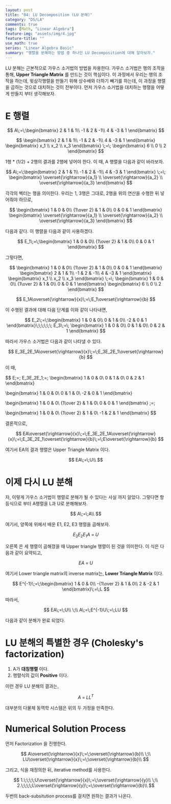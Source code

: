 ```yaml
---
layout: post
title: "04: LU Decomposition (LU 분해)"
category: "DS/LA"
comments: true
tags: [Math, "Linear Algebra"]
feature-img: "assets/img/4.jpg"
feature-title: ""
use_math: true
series: "Linear Algebra Basic"
summary: "행렬을 분해하는 방법 중 하나인 LU Decomposition에 대해 알아보자."
---
```


LU 분해는 근본적으로 가우스 소거법의 방법을 차용한다. 가우스 소거법은 행의 조작을 통해, **Upper Triangle Matrix** 를 만드는 것이 핵심이다. 이 과정에서 우리는 행의 조작을 하는데, 윗삼각행렬을 만들기 위해 상수배와 더하기 빼기를 하는데, 이 과정을 행렬을 곱하는 것으로 대치하는 것이 전부이다. 먼저 가우스 소거법을 대치하는 행렬을 어떻게 만들지 부터 생각해보자.

# E 행렬

$$
A\;=\;\begin{bmatrix}
2 & 1 & 1\\
-1 & 2 & -1\\
4 & -3 & 1
\end{bmatrix}
$$

$$
\begin{bmatrix}
2 & 1 & 1\\
-1 & 2 & -1\\
4 & -3 & 1
\end{bmatrix}
\begin{bmatrix}
x_1 \\
x_2 \\
x_3
\end{bmatrix}
\;=\;
\begin{bmatrix}
6 \\
0 \\
2
\end{bmatrix}
$$

1행 \* (1/2) + 2행의 결과를 2행에 넣어야 한다. 이 때, A 행렬을 다음과 같이 바라보자.

$$
A\;=\;\begin{bmatrix}
2 & 1 & 1\\
-1 & 2 & -1\\
4 & -3 & 1
\end{bmatrix}
\;=\;
\begin{bmatrix}
\overset{\rightarrow}{a_1} \\
\overset{\rightarrow}{a_2} \\
\overset{\rightarrow}{a_3}
\end{bmatrix}
$$

각각의 벡터는 행을 의미한다. 우리는 1, 3행은 그대로, 2행을 위의 연산을 수행한 뒤 넣어줘야 하므로,

$$
\begin{bmatrix}
1 & 0 & 0\\
{1\over 2} & 1 & 0\\
0 & 0 & 1
\end{bmatrix}
\begin{bmatrix}
\overset{\rightarrow}{a_1} \\
\overset{\rightarrow}{a_2} \\
\overset{\rightarrow}{a_3}
\end{bmatrix}
$$

다음과 같다. 이 행렬을 다음과 같이 사용하겠다.

$$
E_1\;=\;\begin{bmatrix}
1 & 0 & 0\\
{1\over 2} & 1 & 0\\
0 & 0 & 1
\end{bmatrix}
$$

그렇다면,

$$
\begin{bmatrix}
1 & 0 & 0\\
{1\over 2} & 1 & 0\\
0 & 0 & 1
\end{bmatrix}
\begin{bmatrix}
2 & 1 & 1\\
-1 & 2 & -1\\
4 & -3 & 1
\end{bmatrix}
\begin{bmatrix}
x_1 \\
x_2 \\
x_3
\end{bmatrix}
\;=\;
\begin{bmatrix}
1 & 0 & 0\\
{1\over 2} & 1 & 0\\
0 & 0 & 1
\end{bmatrix}
\begin{bmatrix}
6 \\
0 \\
2
\end{bmatrix}
$$

$$
E_1A\overset{\rightarrow}{x}\;=\;E_1\overset{\rightarrow}{b}
$$

이 수행된 결과에 대해 다음 단계를 이와 같이 나타내면,

$$
E_2\;=\;\begin{bmatrix}
1 & 0 & 0\\
0 & 1 & 0\\
-2 & 0 & 1
\end{bmatrix}\;\;\;\;\;\;
E_3\;=\;
\begin{bmatrix}
1 & 0 & 0\\
0 & 1 & 0\\
0 & 2 & 1
\end{bmatrix}
$$

따라서 가우스 소거법은 다음과 같이 나타낼 수 있다.

$$
E_3E_2E_1A\overset{\rightarrow}{x}\;=\;E_3E_2E_1\overset{\rightarrow}{b}
$$

이 때,

$$
E\;=\;
E_3E_2E_1\;=\;
\begin{bmatrix}
1 & 0 & 0\\
0 & 1 & 0\\
0 & 2 & 1
\end{bmatrix}

\begin{bmatrix}
1 & 0 & 0\\
0 & 1 & 0\\
-2 & 0 & 1
\end{bmatrix}

\begin{bmatrix}
1 & 0 & 0\\
{1\over 2} & 1 & 0\\
0 & 0 & 1
\end{bmatrix}
\;=\;

\begin{bmatrix}
1 & 0 & 0\\
{1\over 2} & 1 & 0\\
-1 & 2 & 1
\end{bmatrix}
$$

결론적으로,

$$
EA\overset{\rightarrow}{x}\;=\;E_3E_2E_1A\overset{\rightarrow}{x}\;=\;E_3E_2E_1\overset{\rightarrow}{b}\;=\;E\overset{\rightarrow}{b}
$$

여기서 EA의 결과 행렬은 Upper Triangle Matrix 이다.

$$
EA\;=\;U\\
$$

# 이제 다시 LU 분해

자, 이렇게 가우스 소거법이 행렬로 분해가 될 수 있다는 사실 까지 알았다. 그렇다면 항등식으로 부터 A행렬을 L과 U로 분해해보자.

$$
A\;=\;A\\
$$

여기서, 양쪽에 위에서 배운 E1, E2, E3 행렬을 곱해보자.

$$
E_3E_2E_1A\;=\;U
$$

오른쪽 은 세 행렬이 곱해졌을 때 Upper triangle 행렬이 된 것을 의미한다. 이 식은 다음과 같이 요약되고,

$$
EA\;=\;U
$$

여기서 Lower triangle matrix의 inverse matrix는, **Lower Triangle Matrix** 이다.

$$
E^{-1}\;=\;\begin{bmatrix}
1 & 0 & 0\\
-{1\over 2} & 1 & 0\\
2 & -2 & 1
\end{bmatrix}\;=\;L
$$

따라서,

$$
EA\;=\;U\\
\;\\
A\;=\;E^{-1}U\;=\;LU
$$

다음과 같이 분해가 완료 되었다.

# LU 분해의 특별한 경우 (Cholesky's factorization)

1. A가 **대칭행렬** 이다.
2. 행렬식의 값이 **Positive** 이다.

이런 경우 LU 분해의 결과는,

$$
A\;=\;LL^T
$$

대부분의 다물체 동역학 시스템은 위의 두 가정을 만족한다.

# Numerical Solution Process

먼저 Factorization 을 진행한다.

$$
A\overset{\rightarrow}{x}\;=\;\overset{\rightarrow}{b}\\
\;\\
LU\overset{\rightarrow}{x}\;=\;\overset{\rightarrow}{b}\\
$$

그리고, 식을 재정의한 뒤, iterative method를 사용한다.

$$
   1.\;\;\;\;U\overset{\rightarrow}{x}\;=\;\overset{\rightarrow}{y}\\
   \;\\
   2.\;\;\;\;L\overset{\rightarrow}{y}\;=\;\overset{\rightarrow}{b}\\
$$

두번의 back-subsitution process를 걸치면 원하는 결과가 나온다.
